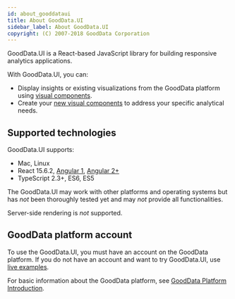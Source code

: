 ```yaml
---
id: about_gooddataui
title: About GoodData.UI
sidebar_label: About GoodData.UI
copyright: (C) 2007-2018 GoodData Corporation
---
```


GoodData.UI is a React-based JavaScript library for building responsive analytics applications.

With GoodData.UI, you can:
* Display insights or existing visualizations from the GoodData platform using [visual components](start_with_visual_components.md).
* Create your [new visual components](create_new_visualization.md) to address your specific analytical needs.

## Supported technologies

GoodData.UI supports:

* Mac, Linux
* React 15.6.2, [Angular 1](ht_use_react_components_in_angular_1.x.md), [Angular 2+](ht_use_react_components_in_angular_2.x.md)
* TypeScript 2.3+, ES6, ES5

The GoodData.UI may work with other platforms and operating systems but has _not_ been thoroughly tested yet and may _not_ provide all functionalities.

Server-side rendering is _not_ supported.

## GoodData platform account

To use the GoodData.UI, you must have an account on the GoodData platform. If you do not have an account and want to try GoodData.UI, use [live examples]().

For basic information about the GoodData platform, see [GoodData Platform Introduction](platform_intro.md).